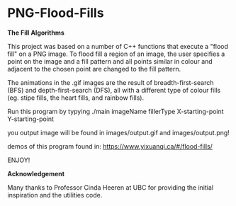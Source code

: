 # PNG-Flood-Fills
<strong>The Fill Algorithms</strong>

This project was based on a number of C++ functions that execute a "flood fill" on a PNG image. To flood fill a region of an image, the user specifies a point on the image and a fill pattern and all points similar in colour and adjacent to the chosen point are changed to the fill pattern. 

The animations in the .gif images are the result of breadth-first-search (BFS) and depth-first-search (DFS), all with a different type of colour fills (eg. stipe fills, the heart fills, and rainbow fills).

Run this program by typying ./main imageName fillerType X-starting-point Y-starting-point

you output image will be found in images/output.gif and images/output.png! 

demos of this program found in: https://www.yixuanqi.ca/#/flood-fills/

ENJOY! 


<strong>Acknowledgement</strong>

Many thanks to Professor Cinda Heeren at UBC for providing the initial inspiration and the utilities code.
